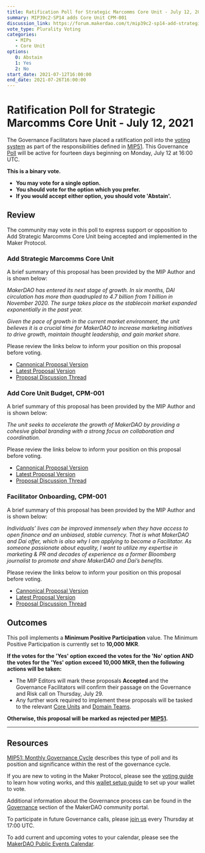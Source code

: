 ```yaml
---
title: Ratification Poll for Strategic Marcomms Core Unit - July 12, 2021
summary: MIP39c2-SP14 adds Core Unit CPM-001
discussion_link: https://forum.makerdao.com/t/mip39c2-sp14-add-strategic-marcomms-core-unit/8617
vote_type: Plurality Voting
categories:
   - MIPs
   - Core Unit
options:
   0: Abstain
   1: Yes
   2: No
start_date: 2021-07-12T16:00:00
end_date: 2021-07-26T16:00:00
---
```

# Ratification Poll for Strategic Marcomms Core Unit - July 12, 2021

The Governance Facilitators have placed a ratification poll into the [voting system](https://vote.makerdao.com/polling) as part of the responsibilities defined in [MIP51](https://mips.makerdao.com/mips/details/MIP51). This Governance [Poll](https://community-development.makerdao.com/en/learn/governance/on-chain-gov) will be active for fourteen days beginning on Monday, July 12 at 16:00 UTC.

**This is a binary vote.** 
- **You may vote for a single option.** 
- **You should vote for the option which you prefer.**
- **If you would accept either option, you should vote 'Abstain'.**

## Review

The community may vote in this poll to express support or opposition to Add Strategic Marcomms Core Unit being accepted and implemented in the Maker Protocol.

### Add Strategic Marcomms Core Unit

A brief summary of this proposal has been provided by the MIP Author and is shown below:

*MakerDAO has entered its next stage of growth. In six months, DAI circulation has more than quadrupled to 4.7 billion from 1 billion in November 2020. The surge takes place as the stablecoin market expanded exponentially in the past year.*

*Given the pace of growth in the current market environment, the unit believes it is a crucial time for MakerDAO to increase marketing initiatives to drive growth, maintain thought leadership, and gain market share.*

Please review the links below to inform your position on this proposal before voting.
* [Cannonical Proposal Version](https://github.com/makerdao/mips/blob/1d575719a133f5b4eb09647195ac18885bb02de9/MIP39/MIP39c2-Subproposals/MIP39c2-SP14.md)
* [Latest Proposal Version](https://mips.makerdao.com/mips/details/MIP39c2SP14)
* [Proposal Discussion Thread](https://forum.makerdao.com/t/mip39c2-sp14-add-strategic-marcomms-core-unit/8617)

### Add Core Unit Budget, CPM-001

A brief summary of this proposal has been provided by the MIP Author and is shown below:

*The unit seeks to accelerate the growth of MakerDAO by providing a cohesive global branding with a strong focus on collaboration and coordination.*

Please review the links below to inform your position on this proposal before voting.
* [Cannonical Proposal Version](https://github.com/makerdao/mips/blob/1d575719a133f5b4eb09647195ac18885bb02de9/MIP40/MIP40c3-Subproposals/MIP40c3-SP18.md)
* [Latest Proposal Version](https://mips.makerdao.com/mips/details/MIP40c3SP18)
* [Proposal Discussion Thread](https://forum.makerdao.com/t/mip40c2-sp18-add-core-unit-budget-cpm-001/8618)

### Facilitator Onboarding, CPM-001

A brief summary of this proposal has been provided by the MIP Author and is shown below:

*Individuals’ lives can be improved immensely when they have access to open finance and an unbiased, stable currency. That is what MakerDAO and Dai offer, which is also why I am applying to become a Facilitator. As someone passionate about equality, I want to utilize my expertise in marketing & PR and decades of experience as a former Bloomberg journalist to promote and share MakerDAO and Dai’s benefits.*

Please review the links below to inform your position on this proposal before voting.
* [Cannonical Proposal Version](https://github.com/makerdao/mips/blob/1d575719a133f5b4eb09647195ac18885bb02de9/MIP41/MIP41c4-Subproposals/MIP41c4-SP15.md)
* [Latest Proposal Version](https://github.com/makerdao/mips/blob/master/MIP41/MIP41c4-Subproposals/MIP41c4-SP15.md)
* [Proposal Discussion Thread](https://forum.makerdao.com/t/mip41c4-sp15-facilitator-onboarding-cpm-001/8619)

## Outcomes

This poll implements a **Minimum Positive Participation** value. The Minimum Positive Participation is currently set to **10,000 MKR**.

**If the votes for the 'Yes' option exceed the votes for the 'No' option AND the votes for the 'Yes' option exceed 10,000 MKR, then the following actions will be taken:**
* The MIP Editors will mark these proposals **Accepted** and the Governance Facilitators will confirm their passage on the Governance and Risk call on Thursday, July 29. 
* Any further work required to implement these proposals will be tasked to the relevant [Core Units](https://mips.makerdao.com/mips/details/MIP38#mip38c2-core-unit-state) and [Domain Teams](https://mips.makerdao.com/mips/details/MIP7#mip7c2-the-current-domain-roles-list).

**Otherwise, this proposal will be marked as rejected per [MIP51](https://mips.makerdao.com/mips/details/MIP51#mip51c2-ratification-poll).**

---

## Resources

[MIP51: Monthly Governance Cycle](https://mips.makerdao.com/mips/details/MIP51) describes this type of poll and its position and significance within the rest of the governance cycle.

If you are new to voting in the Maker Protocol, please see the [voting guide](https://community-development.makerdao.com/en/learn/governance/how-voting-works/) to learn how voting works, and this [wallet setup guide](https://community-development.makerdao.com/en/learn/governance/voting-setup/) to set up your wallet to vote.

Additional information about the Governance process can be found in the [Governance](https://community-development.makerdao.com/en/learn/governance) section of the MakerDAO community portal.

To participate in future Governance calls, please [join us](https://github.com/makerdao/community/tree/master/governance/governance-and-risk-meetings) every Thursday at 17:00 UTC.

To add current and upcoming votes to your calendar, please see the [MakerDAO Public Events Calendar](https://calendar.google.com/calendar/embed?src=makerdao.com_3efhm2ghipksegl009ktniomdk%40group.calendar.google.com&ctz=UTC&mode=week&showCalendars=0&showPrint=0).
